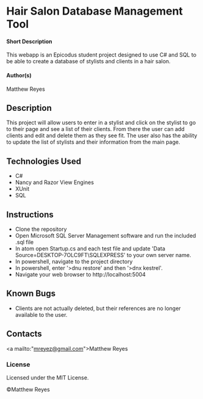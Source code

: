 # Hair Salon Database Management Tool

#### Short Description
This webapp is an Epicodus student project designed to use C# and SQL to be able to create a database of stylists and clients in a hair salon.

#### Author(s)
Matthew Reyes
## Description
This project will allow users to enter in a stylist and click on the stylist to go to their page and see a list of their clients.  From there the user can add clients and edit and delete them as they see fit.  The user also has the ability to update the list of stylists and their information from the main page.

## Technologies Used

* C#
* Nancy and Razor View Engines
* XUnit
* SQL

## Instructions

* Clone the repository
* Open Microsoft SQL Server Management software and run the included .sql file
* In atom open Startup.cs and each test file and update 'Data Source=DESKTOP-7OLC9FT\\SQLEXPRESS' to your own server name.
* In powershell, navigate to the project directory
* In powershell, enter '>dnu restore' and then '>dnx kestrel'.
* Navigate your web browser to http://localhost:5004

## Known Bugs

* Clients are not actually deleted, but their references are no longer available to the user.

## Contacts
<a mailto:"mreyez@gmail.com">Matthew Reyes</a>


### License

Licensed under the MIT License.

&copy;Matthew Reyes
